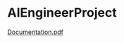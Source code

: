 # AIEngineerProject
 
[Documentation.pdf](https://github.com/ceydabasoglu/AIEngineerProject/files/15001952/Documentation.pdf)
